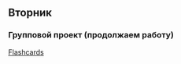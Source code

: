 ## Вторник


### Групповой проект (продолжаем работу)

[Flashcards](../../../../web-flashcards-challenge)
